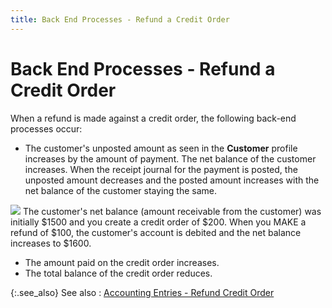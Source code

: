 ```yaml
---
title: Back End Processes - Refund a Credit Order
---
```


# Back End Processes - Refund a Credit Order


When a refund is made against a credit order, the following back-end  processes occur:

- The customer's  unposted amount  as seen in the **Customer** profile  increases by the amount of payment. The net balance of the customer increases.  When the receipt journal for the payment is posted, the unposted  amount decreases and the posted amount increases with the net balance  of the customer staying the same.



![]({{site.sp_baseurl}}/img/example.gif) The  customer's net balance (amount receivable from the customer) was initially  $1500 and you create a credit order of $200. When you MAKE a refund of  $100, the customer's account is debited and the net balance increases  to $1600.

- The amount  paid on the credit order increases.
- The total balance  of the credit order reduces.



{:.see_also}
See also
: [Accounting  Entries - Refund Credit Order]({{site.sp_baseurl}}/sales-docs/sales-orders/so-proc/pmts-refunds/refunds-on-so/accounting_entries_refunds_to_customers.html)
